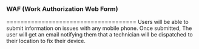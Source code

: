 ### WAF (Work Authorization Web Form)
=====================================
Users will be able to submit information on issues with any mobile phone. 
Once submitted, The user will get an email notifying them that a technician will be dispatched to their location 
to fix their device.
